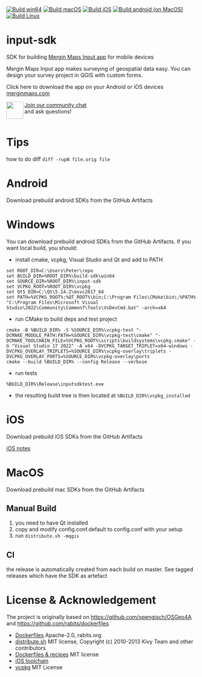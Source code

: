 [![Build win64](https://github.com/MerginMaps/input-sdk/actions/workflows/win.yml/badge.svg)](https://github.com/MerginMaps/input-sdk/actions/workflows/win.yml)
[![Build macOS](https://github.com/merginmaps/input-sdk/actions/workflows/mac.yml/badge.svg)](https://github.com/merginmaps/input-sdk/actions/workflows/mac.yml)
[![Build iOS](https://github.com/merginmaps/input-sdk/actions/workflows/ios.yml/badge.svg)](https://github.com/merginmaps/input-sdk/actions/workflows/ios.yml)
[![Build android (on MacOS)](https://github.com/merginmaps/input-sdk/actions/workflows/android.yml/badge.svg)](https://github.com/merginmaps/input-sdk/actions/workflows/android.yml)
[![Build Linux](https://github.com/merginmaps/input-sdk/actions/workflows/linux.yml/badge.svg)](https://github.com/merginmaps/input-sdk/actions/workflows/linux.yml)

# input-sdk

SDK for building [Mergin Maps Input app](https://github.com/merginmaps/input) for mobile devices

Mergin Maps Input app makes surveying of geospatial data easy. You can design your survey project in QGIS with custom forms.

Click here to download the app on your Android or iOS devices [merginmaps.com](http://merginmaps.com)

<div><img align="left" width="45" height="45" src="https://raw.githubusercontent.com/MerginMaps/docs/main/src/.vuepress/public/slack.svg"><a href="https://merginmaps.com/community/join">Join our community chat</a><br/>and ask questions!</div><br />

# Tips

how to do diff `diff -rupN file.orig file`

# Android 

Download prebuild android SDKs from the GitHub Artifacts

# Windows

You can download prebuild android SDKs from the GitHub Artifacts. If you want local build, you should:

- install cmake, vcpkg, Visual Studio and Qt and add to PATH
```
set ROOT_DIR=C:\Users\Peter\repo
set BUILD_DIR=%ROOT_DIR%\build-sdk\win64
set SOURCE_DIR=%ROOT_DIR%\input-sdk
set VCPKG_ROOT=%ROOT_DIR%\vcpkg
set Qt5_DIR=C:\Qt\5.14.2\msvc2017_64
set PATH=%VCPKG_ROOT%;%QT_ROOT%\bin;C:\Program Files\CMake\bin\;%PATH%
"C:\Program Files\Microsoft Visual Studio\2022\Community\Common7\Tools\VsDevCmd.bat" -arch=x64
```

- run CMake to build deps and test project
```
cmake -B %BUILD_DIR% -S %SOURCE_DIR%\vcpkg-test "-DCMAKE_MODULE_PATH:PATH=%SOURCE_DIR%\vcpkg-test\cmake" "-DCMAKE_TOOLCHAIN_FILE=%VCPKG_ROOT%\scripts\buildsystems\vcpkg.cmake" -G "Visual Studio 17 2022" -A x64 -DVCPKG_TARGET_TRIPLET=x64-windows -DVCPKG_OVERLAY_TRIPLETS=%SOURCE_DIR%\vcpkg-overlay\triplets -DVCPKG_OVERLAY_PORTS=%SOURCE_DIR%\vcpkg-overlay\ports
cmake --build %BUILD_DIR% --config Release --verbose
```

- run tests 
```
%BUILD_DIR%\Release\inputsdktest.exe
```

- the resulting build tree is then located at `%BUILD_DIR%\vcpkg_installed`

# iOS

Download prebuild iOS SDKs from the GitHub Artifacts

[iOS notes](ios/ios.md)

# MacOS

Download prebuild mac SDKs from the GitHub Artifacts

## Manual Build
1. you need to have Qt installed
2. copy and modify config.conf.default to config.conf with your setup
3. run `distribute.sh -mqgis`

## CI

the release is automatically created from each build on master. See tagged releases which have the SDK as artefact

# License & Acknowledgement

The project is originally based on https://github.com/opengisch/OSGeo4A
and https://github.com/rabits/dockerfiles

- [Dockerfiles](https://github.com/rabits/dockerfiles) Apache-2.0, rabits.org
- [distribute.sh](https://github.com/opengisch/OSGeo4A/blob/master/LICENSE-for-distribute-sh) MIT license, Copyright (c) 2010-2013 Kivy Team and other contributors
- [Dockerfiles & recipes](https://github.com/opengisch/OSGeo4A) MIT license
- [iOS toolchain](https://github.com/leetal/ios-cmake/blob/)
- [vcpkg](https://github.com/microsoft/vcpkg/blob/master/LICENSE.txt) MIT License
